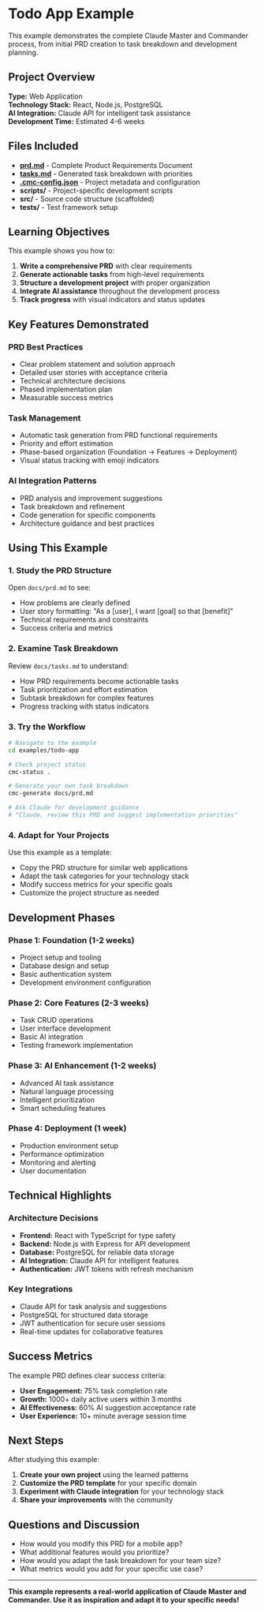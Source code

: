 # Todo App Example

This example demonstrates the complete Claude Master and Commander process, from initial PRD creation to task breakdown and development planning.

## Project Overview

**Type:** Web Application  
**Technology Stack:** React, Node.js, PostgreSQL  
**AI Integration:** Claude API for intelligent task assistance  
**Development Time:** Estimated 4-6 weeks  

## Files Included

- **[prd.md](docs/prd.md)** - Complete Product Requirements Document
- **[tasks.md](docs/tasks.md)** - Generated task breakdown with priorities
- **[.cmc-config.json](.cmc-config.json)** - Project metadata and configuration
- **scripts/** - Project-specific development scripts
- **src/** - Source code structure (scaffolded)
- **tests/** - Test framework setup

## Learning Objectives

This example shows you how to:

1. **Write a comprehensive PRD** with clear requirements
2. **Generate actionable tasks** from high-level requirements
3. **Structure a development project** with proper organization
4. **Integrate AI assistance** throughout the development process
5. **Track progress** with visual indicators and status updates

## Key Features Demonstrated

### PRD Best Practices
- Clear problem statement and solution approach
- Detailed user stories with acceptance criteria  
- Technical architecture decisions
- Phased implementation plan
- Measurable success metrics

### Task Management
- Automatic task generation from PRD functional requirements
- Priority and effort estimation
- Phase-based organization (Foundation → Features → Deployment)
- Visual status tracking with emoji indicators

### AI Integration Patterns
- PRD analysis and improvement suggestions
- Task breakdown and refinement
- Code generation for specific components
- Architecture guidance and best practices

## Using This Example

### 1. Study the PRD Structure

Open `docs/prd.md` to see:
- How problems are clearly defined
- User story formatting: "As a [user], I want [goal] so that [benefit]"
- Technical requirements and constraints
- Success criteria and metrics

### 2. Examine Task Breakdown

Review `docs/tasks.md` to understand:
- How PRD requirements become actionable tasks
- Task prioritization and effort estimation
- Subtask breakdown for complex features
- Progress tracking with status indicators

### 3. Try the Workflow

```bash
# Navigate to the example
cd examples/todo-app

# Check project status
cmc-status .

# Generate your own task breakdown
cmc-generate docs/prd.md

# Ask Claude for development guidance
# "Claude, review this PRD and suggest implementation priorities"
```

### 4. Adapt for Your Projects

Use this example as a template:
- Copy the PRD structure for similar web applications
- Adapt the task categories for your technology stack
- Modify success metrics for your specific goals
- Customize the project structure as needed

## Development Phases

### Phase 1: Foundation (1-2 weeks)
- Project setup and tooling
- Database design and setup  
- Basic authentication system
- Development environment configuration

### Phase 2: Core Features (2-3 weeks)
- Task CRUD operations
- User interface development
- Basic AI integration
- Testing framework implementation

### Phase 3: AI Enhancement (1-2 weeks)  
- Advanced AI task assistance
- Natural language processing
- Intelligent prioritization
- Smart scheduling features

### Phase 4: Deployment (1 week)
- Production environment setup
- Performance optimization
- Monitoring and alerting
- User documentation

## Technical Highlights

### Architecture Decisions
- **Frontend:** React with TypeScript for type safety
- **Backend:** Node.js with Express for API development
- **Database:** PostgreSQL for reliable data storage
- **AI Integration:** Claude API for intelligent features
- **Authentication:** JWT tokens with refresh mechanism

### Key Integrations
- Claude API for task analysis and suggestions
- PostgreSQL for structured data storage
- JWT authentication for secure user sessions
- Real-time updates for collaborative features

## Success Metrics

The example PRD defines clear success criteria:
- **User Engagement:** 75% task completion rate
- **Growth:** 1000+ daily active users within 3 months  
- **AI Effectiveness:** 60% AI suggestion acceptance rate
- **User Experience:** 10+ minute average session time

## Next Steps

After studying this example:

1. **Create your own project** using the learned patterns
2. **Customize the PRD template** for your specific domain
3. **Experiment with Claude integration** for your technology stack
4. **Share your improvements** with the community

## Questions and Discussion

- How would you modify this PRD for a mobile app?
- What additional features would you prioritize?
- How would you adapt the task breakdown for your team size?
- What metrics would you add for your specific use case?

---

**This example represents a real-world application of Claude Master and Commander. Use it as inspiration and adapt it to your specific needs!**
